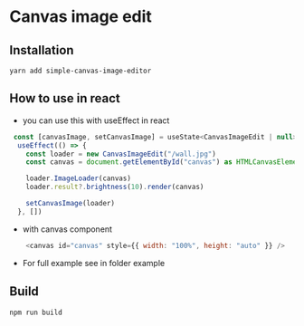 # Canvas image edit

## Installation

```
yarn add simple-canvas-image-editor
```

## How to use in react
- you can use this with useEffect in react
```js
 const [canvasImage, setCanvasImage] = useState<CanvasImageEdit | null>(null)
  useEffect(() => {
    const loader = new CanvasImageEdit("/wall.jpg")
    const canvas = document.getElementById("canvas") as HTMLCanvasElement

    loader.ImageLoader(canvas)
    loader.result?.brightness(10).render(canvas)

    setCanvasImage(loader)
  }, [])
```

- with canvas component

```js
    <canvas id="canvas" style={{ width: "100%", height: "auto" }} />
```

- For full example see in folder example

## Build

`npm run build`

